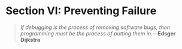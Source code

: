 # Section VI: Preventing Failure

> *If debugging is the process of removing software bugs, then programming must be the process of putting them in.*—**Edsger Dijkstra**

